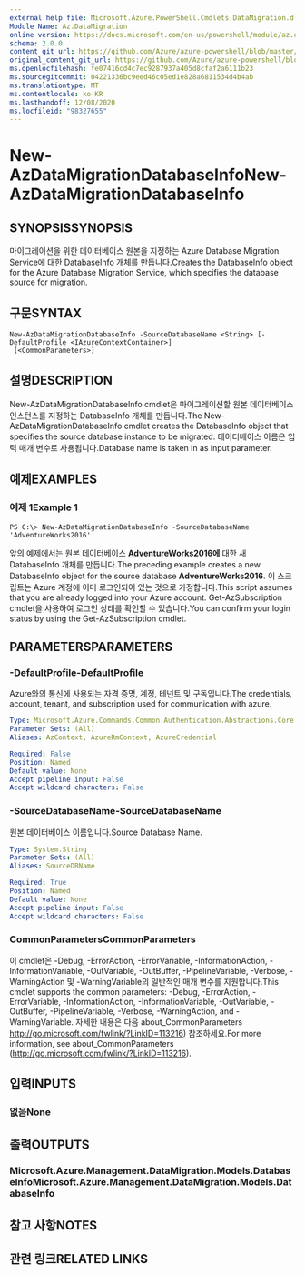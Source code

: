 ```yaml
---
external help file: Microsoft.Azure.PowerShell.Cmdlets.DataMigration.dll-Help.xml
Module Name: Az.DataMigration
online version: https://docs.microsoft.com/en-us/powershell/module/az.datamigration/New-AzDataMigrationDatabaseInfo
schema: 2.0.0
content_git_url: https://github.com/Azure/azure-powershell/blob/master/src/DataMigration/DataMigration/help/New-AzDataMigrationDatabaseInfo.md
original_content_git_url: https://github.com/Azure/azure-powershell/blob/master/src/DataMigration/DataMigration/help/New-AzDataMigrationDatabaseInfo.md
ms.openlocfilehash: fe07416cd4c7ec9287937a405d8cfaf2a6111b23
ms.sourcegitcommit: 04221336bc9eed46c05ed1e828a6811534d4b4ab
ms.translationtype: MT
ms.contentlocale: ko-KR
ms.lasthandoff: 12/08/2020
ms.locfileid: "98327655"
---
```

# <span data-ttu-id="563b9-101">New-AzDataMigrationDatabaseInfo</span><span class="sxs-lookup"><span data-stu-id="563b9-101">New-AzDataMigrationDatabaseInfo</span></span>

## <span data-ttu-id="563b9-102">SYNOPSIS</span><span class="sxs-lookup"><span data-stu-id="563b9-102">SYNOPSIS</span></span>
<span data-ttu-id="563b9-103">마이그레이션을 위한 데이터베이스 원본을 지정하는 Azure Database Migration Service에 대한 DatabaseInfo 개체를 만듭니다.</span><span class="sxs-lookup"><span data-stu-id="563b9-103">Creates the DatabaseInfo object for the Azure Database Migration Service, which specifies the database source for migration.</span></span>

## <span data-ttu-id="563b9-104">구문</span><span class="sxs-lookup"><span data-stu-id="563b9-104">SYNTAX</span></span>

```
New-AzDataMigrationDatabaseInfo -SourceDatabaseName <String> [-DefaultProfile <IAzureContextContainer>]
 [<CommonParameters>]
```

## <span data-ttu-id="563b9-105">설명</span><span class="sxs-lookup"><span data-stu-id="563b9-105">DESCRIPTION</span></span>
<span data-ttu-id="563b9-106">New-AzDataMigrationDatabaseInfo cmdlet은 마이그레이션할 원본 데이터베이스 인스턴스를 지정하는 DatabaseInfo 개체를 만듭니다.</span><span class="sxs-lookup"><span data-stu-id="563b9-106">The New-AzDataMigrationDatabaseInfo cmdlet creates the DatabaseInfo object that specifies the source database instance to be migrated.</span></span> <span data-ttu-id="563b9-107">데이터베이스 이름은 입력 매개 변수로 사용됩니다.</span><span class="sxs-lookup"><span data-stu-id="563b9-107">Database name is taken in as input parameter.</span></span>

## <span data-ttu-id="563b9-108">예제</span><span class="sxs-lookup"><span data-stu-id="563b9-108">EXAMPLES</span></span>

### <span data-ttu-id="563b9-109">예제 1</span><span class="sxs-lookup"><span data-stu-id="563b9-109">Example 1</span></span>
```
PS C:\> New-AzDataMigrationDatabaseInfo -SourceDatabaseName 'AdventureWorks2016'
```

<span data-ttu-id="563b9-110">앞의 예제에서는 원본 데이터베이스 **AdventureWorks2016에** 대한 새 DatabaseInfo 개체를 만듭니다.</span><span class="sxs-lookup"><span data-stu-id="563b9-110">The preceding example creates a new DatabaseInfo object for the source database **AdventureWorks2016**.</span></span>
<span data-ttu-id="563b9-111">이 스크립트는 Azure 계정에 이미 로그인되어 있는 것으로 가정합니다.</span><span class="sxs-lookup"><span data-stu-id="563b9-111">This script assumes that you are already logged into your Azure account.</span></span> <span data-ttu-id="563b9-112">Get-AzSubscription cmdlet을 사용하여 로그인 상태를 확인할 수 있습니다.</span><span class="sxs-lookup"><span data-stu-id="563b9-112">You can confirm your login status by using the Get-AzSubscription cmdlet.</span></span>

## <span data-ttu-id="563b9-113">PARAMETERS</span><span class="sxs-lookup"><span data-stu-id="563b9-113">PARAMETERS</span></span>

### <span data-ttu-id="563b9-114">-DefaultProfile</span><span class="sxs-lookup"><span data-stu-id="563b9-114">-DefaultProfile</span></span>
<span data-ttu-id="563b9-115">Azure와의 통신에 사용되는 자격 증명, 계정, 테넌트 및 구독입니다.</span><span class="sxs-lookup"><span data-stu-id="563b9-115">The credentials, account, tenant, and subscription used for communication with azure.</span></span>

```yaml
Type: Microsoft.Azure.Commands.Common.Authentication.Abstractions.Core.IAzureContextContainer
Parameter Sets: (All)
Aliases: AzContext, AzureRmContext, AzureCredential

Required: False
Position: Named
Default value: None
Accept pipeline input: False
Accept wildcard characters: False
```

### <span data-ttu-id="563b9-116">-SourceDatabaseName</span><span class="sxs-lookup"><span data-stu-id="563b9-116">-SourceDatabaseName</span></span>
<span data-ttu-id="563b9-117">원본 데이터베이스 이름입니다.</span><span class="sxs-lookup"><span data-stu-id="563b9-117">Source Database Name.</span></span>

```yaml
Type: System.String
Parameter Sets: (All)
Aliases: SourceDBName

Required: True
Position: Named
Default value: None
Accept pipeline input: False
Accept wildcard characters: False
```

### <span data-ttu-id="563b9-118">CommonParameters</span><span class="sxs-lookup"><span data-stu-id="563b9-118">CommonParameters</span></span>
<span data-ttu-id="563b9-119">이 cmdlet은 -Debug, -ErrorAction, -ErrorVariable, -InformationAction, -InformationVariable, -OutVariable, -OutBuffer, -PipelineVariable, -Verbose, -WarningAction 및 -WarningVariable의 일반적인 매개 변수를 지원합니다.</span><span class="sxs-lookup"><span data-stu-id="563b9-119">This cmdlet supports the common parameters: -Debug, -ErrorAction, -ErrorVariable, -InformationAction, -InformationVariable, -OutVariable, -OutBuffer, -PipelineVariable, -Verbose, -WarningAction, and -WarningVariable.</span></span> <span data-ttu-id="563b9-120">자세한 내용은 다음 about_CommonParameters http://go.microsoft.com/fwlink/?LinkID=113216) 참조하세요.</span><span class="sxs-lookup"><span data-stu-id="563b9-120">For more information, see about_CommonParameters (http://go.microsoft.com/fwlink/?LinkID=113216).</span></span>

## <span data-ttu-id="563b9-121">입력</span><span class="sxs-lookup"><span data-stu-id="563b9-121">INPUTS</span></span>

### <span data-ttu-id="563b9-122">없음</span><span class="sxs-lookup"><span data-stu-id="563b9-122">None</span></span>

## <span data-ttu-id="563b9-123">출력</span><span class="sxs-lookup"><span data-stu-id="563b9-123">OUTPUTS</span></span>

### <span data-ttu-id="563b9-124">Microsoft.Azure.Management.DataMigration.Models.DatabaseInfo</span><span class="sxs-lookup"><span data-stu-id="563b9-124">Microsoft.Azure.Management.DataMigration.Models.DatabaseInfo</span></span>

## <span data-ttu-id="563b9-125">참고 사항</span><span class="sxs-lookup"><span data-stu-id="563b9-125">NOTES</span></span>

## <span data-ttu-id="563b9-126">관련 링크</span><span class="sxs-lookup"><span data-stu-id="563b9-126">RELATED LINKS</span></span>
